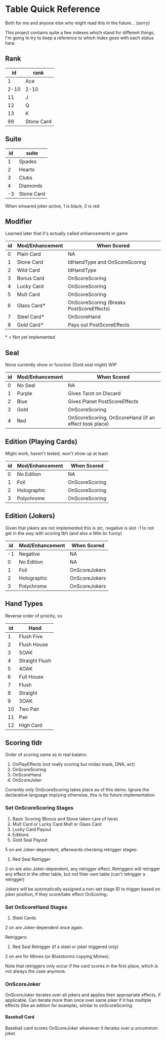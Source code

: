 # Table Quick Reference

Both for me and anyone else who might read this in the future... (sorry)

This project contains quite a few indexes which stand for different things, I'm going to try to keep a reference to which index goes with each status here.

## Rank

|id|rank|
|---|---|
|1|Ace|
|2-10|2-10|
|11|J|
|12|Q|
|13|K|
|99|Stone Card|

## Suite

|id|suite|
|---|---|
|1|Spades|
|2|Hearts|
|3|Clubs|
|4|Diamonds|
|-3|Stone Card|

When smeared joker active, 1 is black, 0 is red

## Modifier

Learned later that it's actually called enhancements in game

|id|Mod/Enhancement|When Scored
|---|---|---|
|0|Plain Card|NA|
|1|Stone Card|IdHandType and OnScoreScoring|
|2|Wild Card|IdHandType|
|3|Bonus Card|OnScoreScoring|
|4|Lucky Card|OnScoreScoring|
|5|Mult Card|OnScoreScoring|
|6|Glass Card*|OnScoreScoring (Breaks PostScoreEffects)|
|7|Steel Card*|OnScoreHand|
|8|Gold Card*|Pays out PostScoreEffects|

\* = Not yet implemented

## Seal

None currently show or function (Gold seal might) WIP

|id|Mod/Enhancement|When Scored
|---|---|---|
|0|No Seal|NA|
|1|Purple|Gives Tarot on Discard|
|2|Blue|Gives Planet PostScoreEffects|
|3|Gold|OnScoreScoring|
|4|Red|OnScoreScoring, OnScoreHand (if an effect took place)|

## Edition (Playing Cards)

Might work, haven't tested, won't show up at least

|id|Mod/Enhancement|When Scored
|---|---|---|
|0|No Edition|NA|
|1|Foil|OnScoreScoring|
|2|Holographic|OnScoreScoring|
|3|Polychrome|OnScoreScoring|

## Edition (Jokers)

Given that jokers are not implemented this is stc, negative is slot -1 to not get in the way with scoring tbh (and also a little bc funny)

|id|Mod/Enhancement|When Scored
|---|---|---|
|-1|Negative|NA|
|0|No Edition|NA|
|1|Foil|OnScoreJokers|
|2|Holographic|OnScoreJokers|
|3|Polychrome|OnScoreJokers|

## Hand Types

Reverse order of priority, so

|id|Hand|
|---|---|
|1|Flush Five|
|2|Flush House|
|3|5OAK|
|4|Straight Flush|
|5|4OAK|
|6|Full House|
|7|Flush|
|8|Straight|
|9|3OAK|
|10|Two Pair|
|11|Pair|
|12|High Card|

## Scoring tldr

Order of scoring same as in real balatro:
1. OnPlayEffects (not really scoring but midas mask, DNA, ect)
2. OnScoreScoring
3. OnScoreHand
4. OnScoreJoker

Currently only OnScoreScoring takes place as of this demo. Ignore the declarative language implying otherwise, this is for future implementation

### Set OnScoreScoring Stages

 1. Basic Scoring (Bonus and Stone taken care of here)
 2. Mult Card or Lucky Card Mult or Glass Card
 3. Lucky Card Payout
 4. Editions
 5. Gold Seal Payout

 5 on are Joker-dependent, afterwards checking retrigger stages:
 
 1. Red Seal Retrigger
 
 2 on are also Joker-dependent, any retrigger effect. Retriggers will retrigger any effect in the other table, but not thier own table (can't retrigger a retrigger)

 Jokers will be automatically assigned a non-set stage ID to trigger based on joker position, if they score/take effect OnScoring.

### Set OnScoreHand Stages

1. Steel Cards

2 on are Joker-dependent once again.

Retriggers:

1. Red Seal Retrigger (if a steel or joker triggered only)

2 on are for Mimes (or Bluestorms copying Mimes).

Note that retriggers only occur if the card scores in the first place, which is not always the case anymore.

### OnScoreJoker
OnScoreJoker iterates over all jokers and applies their appropriate effects, if applicable. Can iterate more than once over same joker if it has multiple effects (like an edition for example), similar to onScoreScoring.

#### Baseball Card

Baseball card scores OnScoreJoker whenever it iterates over a uncommon joker.